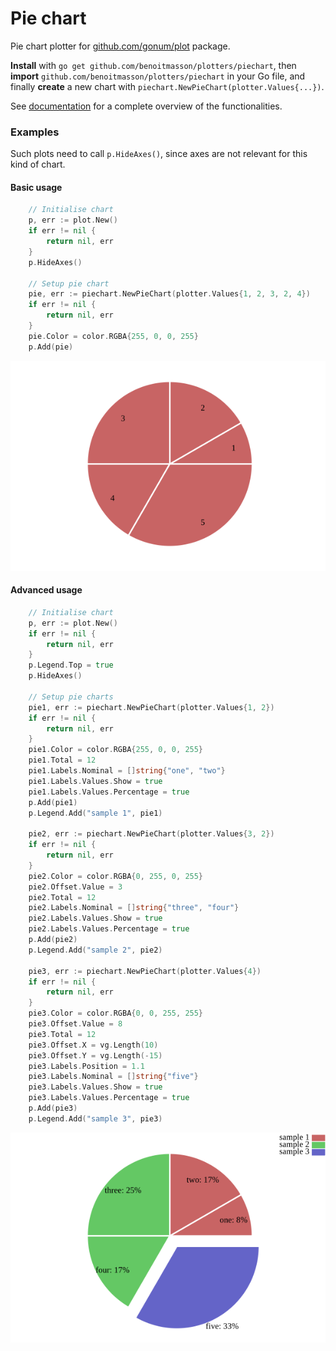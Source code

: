 # Pie chart

Pie chart plotter for [github.com/gonum/plot](https://github.com/gonum/plot) package.

**Install** with `go get github.com/benoitmasson/plotters/piechart`, then **import** `github.com/benoitmasson/plotters/piechart` in your Go file, and finally **create** a new chart with `piechart.NewPieChart(plotter.Values{...})`.

See [documentation](https://godoc.org/github.com/benoitmasson/plotters/piechart) for a complete overview of the functionalities.

### Examples

Such plots need to call `p.HideAxes()`, since axes are not relevant for this kind of chart.

#### Basic usage
```go
    // Initialise chart
	p, err := plot.New()
	if err != nil {
		return nil, err
	}
	p.HideAxes()

	// Setup pie chart
	pie, err := piechart.NewPieChart(plotter.Values{1, 2, 3, 2, 4})
	if err != nil {
		return nil, err
	}
	pie.Color = color.RGBA{255, 0, 0, 255}
	p.Add(pie)
```
![basic](https://github.com/benoitmasson/plotters/blob/master/piechart/examples/basic.png)

#### Advanced usage
```go
	// Initialise chart
	p, err := plot.New()
	if err != nil {
		return nil, err
	}
	p.Legend.Top = true
	p.HideAxes()

	// Setup pie charts
	pie1, err := piechart.NewPieChart(plotter.Values{1, 2})
	if err != nil {
		return nil, err
	}
	pie1.Color = color.RGBA{255, 0, 0, 255}
	pie1.Total = 12
	pie1.Labels.Nominal = []string{"one", "two"}
	pie1.Labels.Values.Show = true
	pie1.Labels.Values.Percentage = true
	p.Add(pie1)
	p.Legend.Add("sample 1", pie1)

	pie2, err := piechart.NewPieChart(plotter.Values{3, 2})
	if err != nil {
		return nil, err
	}
	pie2.Color = color.RGBA{0, 255, 0, 255}
	pie2.Offset.Value = 3
	pie2.Total = 12
	pie2.Labels.Nominal = []string{"three", "four"}
	pie2.Labels.Values.Show = true
	pie2.Labels.Values.Percentage = true
	p.Add(pie2)
	p.Legend.Add("sample 2", pie2)

	pie3, err := piechart.NewPieChart(plotter.Values{4})
	if err != nil {
		return nil, err
	}
	pie3.Color = color.RGBA{0, 0, 255, 255}
	pie3.Offset.Value = 8
	pie3.Total = 12
	pie3.Offset.X = vg.Length(10)
	pie3.Offset.Y = vg.Length(-15)
	pie3.Labels.Position = 1.1
	pie3.Labels.Nominal = []string{"five"}
	pie3.Labels.Values.Show = true
	pie3.Labels.Values.Percentage = true
	p.Add(pie3)
	p.Legend.Add("sample 3", pie3)
```
![advanced](https://github.com/benoitmasson/plotters/blob/master/piechart/examples/advanced.png)
